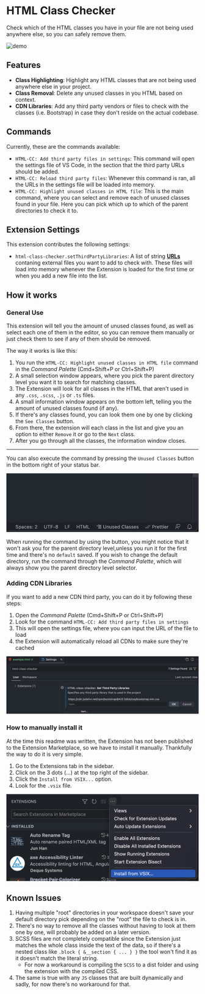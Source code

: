 # HTML Class Checker

Check which of the HTML classes you have in your file are not being used anywhere else, so you can safely remove them.

![demo](assets/demo.gif)

## Features

* **Class Highlighting**: Highlight any HTML classes that are not being used anywhere else in your project.
* **Class Removal**: Delete any unused classes in you HTML based on context.
* **CDN Libraries**: Add any third party vendors or files to check with the classes (i.e. Bootstrap) in case they don't reside on the actual codebase.

## Commands

Currently, these are the commands available:

* `HTML-CC: Add third party files in settings`: This command will open the settings file of VS Code, in the section that the third party URLs should be added.
* `HTML-CC: Reload third party files`: Whenever this command is ran, all the URLs in the settings file will be loaded into memory.
* `HTML-CC: Highlight unused classes in HTML file`: This is the main command, where you can select and remove each of unused classes found in your file. Here you can pick which up to which of the parent directories to check it to.

## Extension Settings

This extension contributes the following settings:

* `html-class-checker.setThirdPartyLibraries`: A list of string <u>**URLs**</u> contaning external files you want to add to check with. These files will load into memory whenever the Extension is loaded for the first time or when you add a new file into the list.

## How it works

### General Use

This extension will tell you the amount of unused classes found, as well as select each one of them in the editor, so you can remove them manually or just check them to see if any of them should be removed.

The way it works is like this:

1. You run the `HTML-CC: Highlight unused classes in HTML file` command in the _Command Palette_ (Cmd+Shift+P or Ctrl+Shift+P)
2. A small selection window appears, where you pick the parent directory level you want it to search for matching classes.
3. The Extension will look for all classes in the HTML that aren't used in any `.css`, `.scss`, `.js` or `.ts` files.
4. A small information window appears on the bottom left, telling you the amount of unused classes found (if any).
5. If there's any classes found, you can look them one by one by clicking the `See Classes` button.
6. From there, the extension will each class in the list and give you an option to either `Remove` it or go to the `Next` class.
7. After you go through all the classes, the information window closes.

***

You can also execute the command by pressing the `Unused Classes` button in the bottom right of your status bar.

![button](assets/button.png)

When running the command by using the button, you might notice that it won't ask you for the parent directory level,unless you run it for the first time and there's no `default` saved. If you wish to change the default directory, run the command through the _Command Palette_, which will always show you the parent directory level selector.

### Adding CDN Libraries

If you want to add a new CDN third party, you can do it by following these steps:

1. Open the _Command Palette_ (Cmd+Shift+P or Ctrl+Shift+P)
2. Look for the command `HTML-CC: Add third party files in settings`
3. This will open the settings file, where you can input the URL of the file to load
4. the Extension will automatically reload all CDNs to make sure they're cached

![thirdparty](assets/thirdparty.png)

### How to manually install it

At the time this readme was written, the Extension has not been published to the Extension Marketplace, so we have to install it manually. Thankfully the way to do it is very simple.

1. Go to the Extensions tab in the sidebar.
2. Click on the 3 dots (...) at the top right of the sidebar.
3. Click the `Install from VSIX...` option.
4. Look for the `.vsix` file.

![install](assets/install.png)

## Known Issues

1. Having multiple "root" directories in your workspace doesn't save your default directory pick depending on the "root" the file to check is in.
2. There's no way to remove all the classes without having to look at them one by one, will probably be added on a later version.
3. SCSS files are not completely compatible since the Extension just matches the whole class inside the text of the data, so if there's a nested class like `.block { &__section { ... } }` the tool won't find it as it doesn't match the literal string.
   * For now a workaround is compiling the `SCSS` to a dist folder and using the extension with the compiled CSS.
4. The same is true  with any `JS` classes that are built dynamically and sadly, for now there's no workaround for that.
